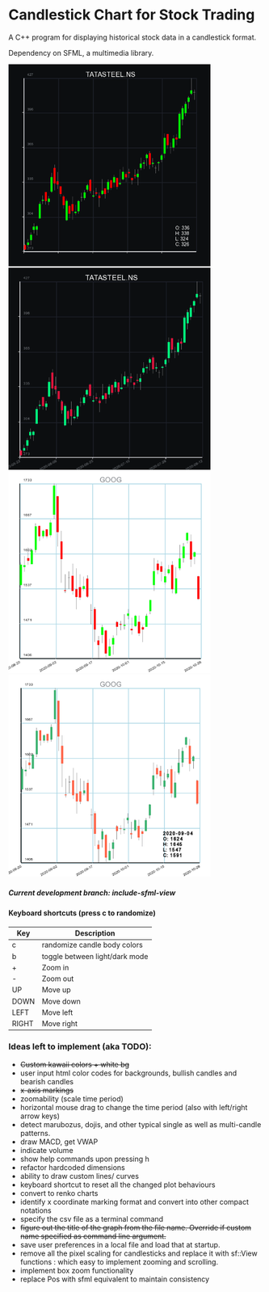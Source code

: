 # Candlestick Chart for Stock Trading

A C++ program for displaying historical stock data in a candlestick format. 

Dependency on SFML, a multimedia library.

<p float="left">
<img src="img/prog1.png" width="400" height="400"/>
<img src="img/prog2.png" width="400" height="400"/>
<img src="img/prog3.png" width="400" height="400"/>
<img src="img/prog4.png" width="400" height="400"/>
</p>

##### Current development branch: include-sfml-view

#### Keyboard shortcuts (press c to randomize)

| Key | Description                    |
|-----|--------------------------------|
| c   | randomize candle body colors   |
| b   | toggle between light/dark mode |
| +		|	Zoom in 											 |
| -		|	Zoom out 											 |
| UP	|	Move up 											 |
| DOWN|	Move down 										 |
| LEFT|	Move left										   |
|RIGHT|	Move right 										 |

### Ideas left to implement (aka TODO):
* ~~Custom kawaii colors + white bg~~
* user input html color codes for backgrounds, bullish candles and bearish candles
* ~~x-axis markings~~
* zoomability  (scale time period)
* horizontal mouse drag to change the time period (also with left/right arrow keys)
* detect marubozus, dojis, and other typical single as well as multi-candle patterns.
* draw MACD, get VWAP
* indicate volume
* show help commands upon pressing h 
* refactor hardcoded dimensions
* ability to draw custom lines/ curves
* keyboard shortcut to reset all the changed plot behaviours
* convert to renko charts
* identify x coordinate marking format and convert into other compact notations
* specify the csv file as a terminal command
* ~~figure out the title of the graph from the file name. Override if custom name specified as command line argument.~~
* save user preferences in a local file and load that at startup.
* remove all the pixel scaling for candlesticks and replace it with sf::View functions : which easy to implement zooming and scrolling.
* implement box zoom functionality
* replace Pos with sfml equivalent to maintain consistency
